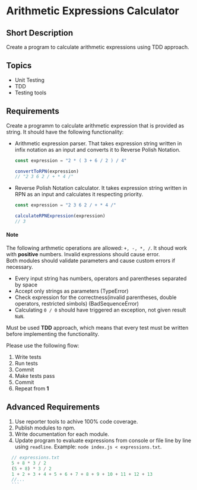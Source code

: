 # Arithmetic Expressions Calculator

## Short Description

Create a program to calculate arithmetic expressions using TDD approach.

## Topics

- Unit Testing
- TDD
- Testing tools

## Requirements

Create a programm to calculate arithmetic expression that is provided as string. It should have the following functionality:

-   Arithmetic expression parser. That takes expression string written in infix notation as an input and converts it to Reverse Polish Notation.
    ```javascript
    const expression = "2 * ( 3 + 6 / 2 ) / 4"

    convertToRPN(expression)
    // "2 3 6 2 / + * 4 /"
    ```
-   Reverse Polish Notation calculator. It takes expression string written in RPN as an input and calculates it respecting priority.
    ```javascript
    const expression = "2 3 6 2 / + * 4 /"

    calculateRPNExpression(expression)
    // 3
    ```

#### Note

The following arthmetic operations are allowed: `+, -, *, /`. It shoud work with **positive** numbers. Invalid expressions should cause error.  
Both modules should validate parameters and cause custom errors if necessary.  

-   Every input string has numbers, operators and parentheses separated by space ` `
-   Accept only strings as parameters (TypeError)
-   Check expression for the correctness(invalid parentheses, double operators, restricted simbols) (BadSequenceError)
-   Calculating `0 / 0` should have triggered an exception, not given result `NaN`.

Must be used **TDD** approach, which means that every test must be written before implementing the functionality. 

Please use the following flow:
1. Write tests
2. Run tests
3. Commit
4. Make tests pass
5. Commit
6. Repeat from **1**

## Advanced Requirements

1. Use reporter tools to achive 100% code coverage.
2. Publish modules to npm.
3. Write documentation for each module.
4. Update program to evaluate expressions from console or file line by line using `readline`. Example: `node index.js < expressions.txt`. 
  ```javascript
    // expressions.txt
    5 + 8 * 3 / 2
    (5 + 8) * 3 / 2
    1 + 2 + 3 + 4 + 5 + 6 + 7 + 8 + 9 + 10 + 11 + 12 + 13
    //...
    ``` 